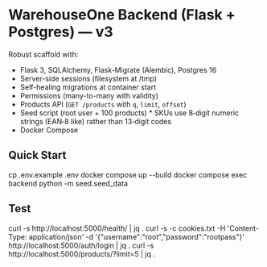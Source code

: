 # WarehouseOne Backend (Flask + Postgres) — v3

Robust scaffold with:
- Flask 3, SQLAlchemy, Flask-Migrate (Alembic), Postgres 16
- Server-side sessions (filesystem at /tmp)
- Self-healing migrations at container start
- Permissions (many-to-many with validity)
- Products API (`GET /products` with `q`, `limit`, `offset`)
- Seed script (root user + 100 products)
  \* SKUs use 8‑digit numeric strings (EAN‑8 like) rather than 13‑digit codes
- Docker Compose

## Quick Start
cp .env.example .env
docker compose up --build
docker compose exec backend python -m seed.seed_data

## Test
curl -s http://localhost:5000/health/ | jq .
curl -s -c cookies.txt -H 'Content-Type: application/json' -d '{"username":"root","password":"rootpass"}' http://localhost:5000/auth/login | jq .
curl -s http://localhost:5000/products/?limit=5 | jq .
